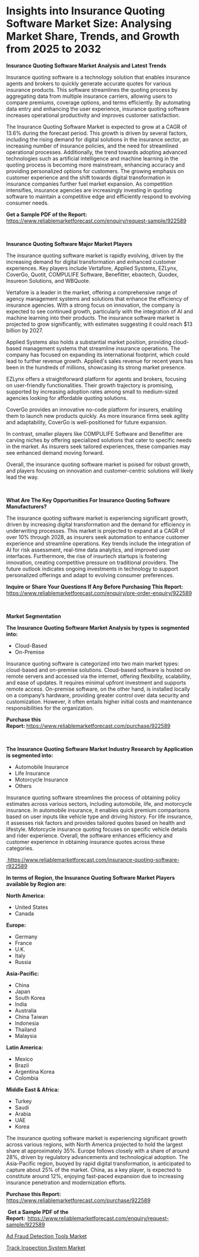 <p><h1>Insights into Insurance Quoting Software Market Size: Analysing Market Share, Trends, and Growth from 2025 to 2032</h1></p><p><strong>Insurance Quoting Software Market Analysis and Latest Trends</strong></p>
<p><p>Insurance quoting software is a technology solution that enables insurance agents and brokers to quickly generate accurate quotes for various insurance products. This software streamlines the quoting process by aggregating data from multiple insurance carriers, allowing users to compare premiums, coverage options, and terms efficiently. By automating data entry and enhancing the user experience, insurance quoting software increases operational productivity and improves customer satisfaction.</p><p>The Insurance Quoting Software Market is expected to grow at a CAGR of 13.6% during the forecast period. This growth is driven by several factors, including the rising demand for digital solutions in the insurance sector, an increasing number of insurance policies, and the need for streamlined operational processes. Additionally, the trend towards adopting advanced technologies such as artificial intelligence and machine learning in the quoting process is becoming more mainstream, enhancing accuracy and providing personalized options for customers. The growing emphasis on customer experience and the shift towards digital transformation in insurance companies further fuel market expansion. As competition intensifies, insurance agencies are increasingly investing in quoting software to maintain a competitive edge and efficiently respond to evolving consumer needs.</p></p>
<p><strong>Get a Sample PDF of the Report:&nbsp;</strong> <a href="https://www.reliablemarketforecast.com/enquiry/request-sample/922589?utm_campaign=1080&utm_medium=2&utm_source=Github&utm_content=ia&utm_term=07032025&utm_id=insurance-quoting-software">https://www.reliablemarketforecast.com/enquiry/request-sample/922589</a></p>
<p>&nbsp;</p>
<p><strong>Insurance Quoting Software Major Market Players</strong></p>
<p><p>The insurance quoting software market is rapidly evolving, driven by the increasing demand for digital transformation and enhanced customer experiences. Key players include Vertafore, Applied Systems, EZLynx, CoverGo, Quotit, COMPULIFE Software, Benefitter, ebaotech, Quodex, Insureon Solutions, and WBQuote.</p><p>Vertafore is a leader in the market, offering a comprehensive range of agency management systems and solutions that enhance the efficiency of insurance agencies. With a strong focus on innovation, the company is expected to see continued growth, particularly with the integration of AI and machine learning into their products. The insurance software market is projected to grow significantly, with estimates suggesting it could reach $13 billion by 2027.</p><p>Applied Systems also holds a substantial market position, providing cloud-based management systems that streamline insurance operations. The company has focused on expanding its international footprint, which could lead to further revenue growth. Applied's sales revenue for recent years has been in the hundreds of millions, showcasing its strong market presence.</p><p>EZLynx offers a straightforward platform for agents and brokers, focusing on user-friendly functionalities. Their growth trajectory is promising, supported by increasing adoption rates among small to medium-sized agencies looking for affordable quoting solutions.</p><p>CoverGo provides an innovative no-code platform for insurers, enabling them to launch new products quickly. As more insurance firms seek agility and adaptability, CoverGo is well-positioned for future expansion.</p><p>In contrast, smaller players like COMPULIFE Software and Benefitter are carving niches by offering specialized solutions that cater to specific needs in the market. As insurers seek tailored experiences, these companies may see enhanced demand moving forward.</p><p>Overall, the insurance quoting software market is poised for robust growth, and players focusing on innovation and customer-centric solutions will likely lead the way.</p></p>
<p>&nbsp;</p>
<p><strong>What Are The Key Opportunities For Insurance Quoting Software Manufacturers?</strong></p>
<p><p>The insurance quoting software market is experiencing significant growth, driven by increasing digital transformation and the demand for efficiency in underwriting processes. This market is projected to expand at a CAGR of over 10% through 2028, as insurers seek automation to enhance customer experience and streamline operations. Key trends include the integration of AI for risk assessment, real-time data analytics, and improved user interfaces. Furthermore, the rise of insurtech startups is fostering innovation, creating competitive pressure on traditional providers. The future outlook indicates ongoing investments in technology to support personalized offerings and adapt to evolving consumer preferences.</p></p>
<p><strong>Inquire or Share Your Questions If Any Before Purchasing This Report:</strong> <a href="https://www.reliablemarketforecast.com/enquiry/pre-order-enquiry/922589?utm_campaign=1080&utm_medium=2&utm_source=Github&utm_content=ia&utm_term=07032025&utm_id=insurance-quoting-software">https://www.reliablemarketforecast.com/enquiry/pre-order-enquiry/922589</a></p>
<p>&nbsp;</p>
<p><strong>Market Segmentation</strong></p>
<p><strong>The Insurance Quoting Software Market Analysis by types is segmented into:</strong></p>
<p><ul><li>Cloud-Based</li><li>On-Premise</li></ul></p>
<p><p>Insurance quoting software is categorized into two main market types: cloud-based and on-premise solutions. Cloud-based software is hosted on remote servers and accessed via the internet, offering flexibility, scalability, and ease of updates. It requires minimal upfront investment and supports remote access. On-premise software, on the other hand, is installed locally on a company’s hardware, providing greater control over data security and customization. However, it often entails higher initial costs and maintenance responsibilities for the organization.</p></p>
<p><strong>Purchase this Report:&nbsp;</strong><a href="https://www.reliablemarketforecast.com/purchase/922589?utm_campaign=1080&utm_medium=2&utm_source=Github&utm_content=ia&utm_term=07032025&utm_id=insurance-quoting-software">https://www.reliablemarketforecast.com/purchase/922589</a></p>
<p>&nbsp;</p>
<p><strong>The Insurance Quoting Software Market Industry Research by Application is segmented into:</strong></p>
<p><ul><li>Automobile Insurance</li><li>Life Insurance</li><li>Motorcycle Insurance</li><li>Others</li></ul></p>
<p><p>Insurance quoting software streamlines the process of obtaining policy estimates across various sectors, including automobile, life, and motorcycle insurance. In automobile insurance, it enables quick premium comparisons based on user inputs like vehicle type and driving history. For life insurance, it assesses risk factors and provides tailored quotes based on health and lifestyle. Motorcycle insurance quoting focuses on specific vehicle details and rider experience. Overall, the software enhances efficiency and customer experience in obtaining insurance quotes across these categories.</p></p>
<p><a href="https://www.reliablemarketforecast.com/insurance-quoting-software-r922589?utm_campaign=1080&utm_medium=2&utm_source=Github&utm_content=ia&utm_term=07032025&utm_id=insurance-quoting-software">&nbsp;https://www.reliablemarketforecast.com/insurance-quoting-software-r922589</a></p>
<p><strong>In terms of Region, the Insurance Quoting Software Market Players available by Region are:</strong></p>
<p>
    <p> <strong> North America: </strong>
        <ul>
            <li>United States</li>
            <li>Canada</li>
        </ul>
        </p> 
    <p> <strong> Europe: </strong>
        <ul>
            <li>Germany</li>
            <li>France</li>
            <li>U.K.</li>
            <li>Italy</li>
            <li>Russia</li>
        </ul>
        </p> 
    <p> <strong> Asia-Pacific: </strong>
        <ul>
            <li>China</li>
            <li>Japan</li>
            <li>South Korea</li>
            <li>India</li>
            <li>Australia</li>
            <li>China Taiwan</li>
            <li>Indonesia</li>
            <li>Thailand</li>
            <li>Malaysia</li>
        </ul>
        </p> 
    <p> <strong> Latin America: </strong>
        <ul>
            <li>Mexico</li>
            <li>Brazil</li>
            <li>Argentina Korea</li>
            <li>Colombia</li>
        </ul>
        </p> 
    <p> <strong> Middle East & Africa: </strong>
        <ul>
            <li>Turkey</li>
            <li>Saudi</li>
            <li>Arabia</li>
            <li>UAE</li>
            <li>Korea</li>
        </ul>
    </p>
    </p>
<p><p>The insurance quoting software market is experiencing significant growth across various regions, with North America projected to hold the largest share at approximately 35%. Europe follows closely with a share of around 28%, driven by regulatory advancements and technological adoption. The Asia-Pacific region, buoyed by rapid digital transformation, is anticipated to capture about 25% of the market. China, as a key player, is expected to constitute around 12%, enjoying fast-paced expansion due to increasing insurance penetration and modernization efforts.</p></p>
<p><strong>Purchase this Report: </strong><a href="https://www.reliablemarketforecast.com/purchase/922589?utm_campaign=1080&utm_medium=2&utm_source=Github&utm_content=ia&utm_term=07032025&utm_id=insurance-quoting-software">https://www.reliablemarketforecast.com/purchase/922589</a></p>
<p>&nbsp;<strong>Get a Sample PDF of the Report:&nbsp;&nbsp;</strong><a href="https://www.reliablemarketforecast.com/enquiry/request-sample/922589?utm_campaign=1080&utm_medium=2&utm_source=Github&utm_content=ia&utm_term=07032025&utm_id=insurance-quoting-software">https://www.reliablemarketforecast.com/enquiry/request-sample/922589</a></p>
<p><strong></strong></p>
<p><p><a href="https://github.com/gdfhhhj/Market-Research-Report-List-7/blob/main/ad-fraud-detection-tools-market.md?utm_campaign=1080&utm_medium=2&utm_source=Github&utm_content=ia&utm_term=07032025&utm_id=insurance-quoting-software">Ad Fraud Detection Tools Market</a></p><p><a href="https://github.com/afghatakito29/Market-Research-Report-List-1/blob/main/track-inspection-system-market.md?utm_campaign=1080&utm_medium=2&utm_source=Github&utm_content=ia&utm_term=07032025&utm_id=insurance-quoting-software">Track Inspection System Market</a></p></p>